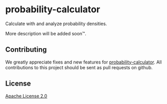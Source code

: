 # probability-calculator

Calculate with and analyze probability densities.

More description will be added soon™.

## Contributing
We greatly appreciate fixes and new features for [probability-calculator](https://github.com/HendrikRoehm/probability-calculator). All contributions to this project should be sent as pull requests on github.

## License

[Apache License 2.0](LICENSE)
